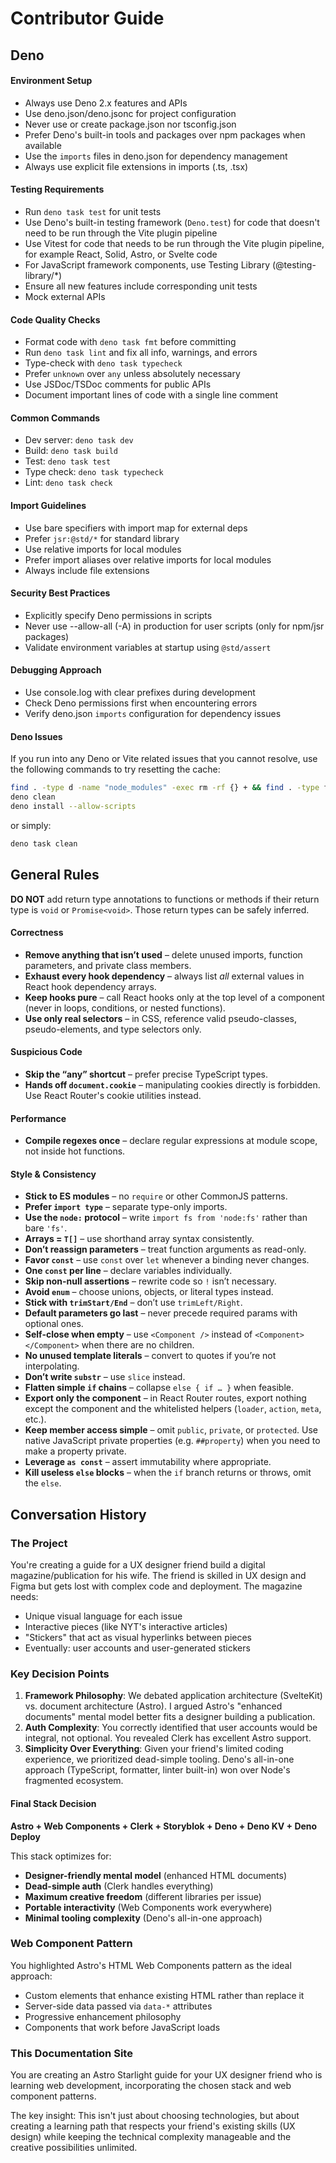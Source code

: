 # Contributor Guide

## Deno

#### Environment Setup

- Always use Deno 2.x features and APIs
- Use deno.json/deno.jsonc for project configuration
- Never use or create package.json nor tsconfig.json
- Prefer Deno's built-in tools and packages over npm packages when available
- Use the `imports` files in deno.json for dependency management
- Always use explicit file extensions in imports (.ts, .tsx)

#### Testing Requirements

- Run `deno task test` for unit tests
- Use Deno's built-in testing framework (`Deno.test`) for code that doesn't need to be run through the Vite plugin pipeline
- Use Vitest for code that needs to be run through the Vite plugin pipeline, for example React, Solid, Astro, or Svelte code
- For JavaScript framework components, use Testing Library (@testing-library/*)
- Ensure all new features include corresponding unit tests
- Mock external APIs

#### Code Quality Checks

- Format code with `deno task fmt` before committing
- Run `deno task lint` and fix all info, warnings, and errors
- Type-check with `deno task typecheck`
- Prefer `unknown` over `any` unless absolutely necessary
- Use JSDoc/TSDoc comments for public APIs
- Document important lines of code with a single line comment

#### Common Commands

- Dev server: `deno task dev`
- Build: `deno task build`
- Test: `deno task test`
- Type check: `deno task typecheck`
- Lint: `deno task check`

#### Import Guidelines

- Use bare specifiers with import map for external deps
- Prefer `jsr:@std/*` for standard library
- Use relative imports for local modules
- Prefer import aliases over relative imports for local modules
- Always include file extensions

#### Security Best Practices

- Explicitly specify Deno permissions in scripts
- Never use --allow-all (-A) in production for user scripts (only for npm/jsr packages)
- Validate environment variables at startup using `@std/assert`

#### Debugging Approach

- Use console.log with clear prefixes during development
- Check Deno permissions first when encountering errors
- Verify deno.json `imports` configuration for dependency issues

#### Deno Issues

If you run into any Deno or Vite related issues that you cannot resolve, use the following commands to try resetting the cache:

```sh
find . -type d -name "node_modules" -exec rm -rf {} + && find . -type f -name "deno.lock" -delete
deno clean
deno install --allow-scripts
```

or simply:

```sh
deno task clean
```

## General Rules

**DO NOT** add return type annotations to functions or methods if their return type is `void` or `Promise<void>`. Those return types can be safely inferred.

#### Correctness

- **Remove anything that isn’t used** – delete unused imports, function parameters, and private class members.
- **Exhaust every hook dependency** – always list _all_ external values in React hook dependency arrays.
- **Keep hooks pure** – call React hooks only at the top level of a component (never in loops, conditions, or nested functions).
- **Use only real selectors** – in CSS, reference valid pseudo-classes, pseudo-elements, and type selectors only.

#### Suspicious Code

- **Skip the “any” shortcut** – prefer precise TypeScript types.
- **Hands off `document.cookie`** – manipulating cookies directly is forbidden. Use React Router's cookie utilities instead.

#### Performance

- **Compile regexes once** – declare regular expressions at module scope, not inside hot functions.

#### Style & Consistency

- **Stick to ES modules** – no `require` or other CommonJS patterns.
- **Prefer `import type`** – separate type-only imports.
- **Use the `node:` protocol** – write `import fs from 'node:fs'` rather than bare `'fs'`.
- **Arrays = `T[]`** – use shorthand array syntax consistently.
- **Don’t reassign parameters** – treat function arguments as read-only.
- **Favor `const`** – use `const` over `let` whenever a binding never changes.
- **One `const` per line** – declare variables individually.
- **Skip non-null assertions** – rewrite code so `!` isn’t necessary.
- **Avoid `enum`** – choose unions, objects, or literal types instead.
- **Stick with `trimStart/End`** – don’t use `trimLeft/Right`.
- **Default parameters go last** – never precede required params with optional ones.
- **Self-close when empty** – use `<Component />` instead of `<Component></Component>` when there are no children.
- **No unused template literals** – convert to quotes if you’re not interpolating.
- **Don’t write `substr`** – use `slice` instead.
- **Flatten simple `if` chains** – collapse `else { if … }` when feasible.
- **Export only the component** – in React Router routes, export nothing except the component and the whitelisted helpers (`loader`, `action`, `meta`, etc.).
- **Keep member access simple** – omit `public`, `private`, or `protected`. Use native JavaScript private properties (e.g. `##property`) when you need to make a property private.
- **Leverage `as const`** – assert immutability where appropriate.
- **Kill useless `else` blocks** – when the `if` branch returns or throws, omit the `else`.

## Conversation History

### The Project
You're creating a guide for a UX designer friend build a digital magazine/publication for his wife. The friend is skilled in UX design and Figma but gets lost with complex code and deployment. The magazine needs:

- Unique visual language for each issue
- Interactive pieces (like NYT's interactive articles)  
- "Stickers" that act as visual hyperlinks between pieces
- Eventually: user accounts and user-generated stickers

### Key Decision Points

1. **Framework Philosophy**: We debated application architecture (SvelteKit) vs. document architecture (Astro). I argued Astro's "enhanced documents" mental model better fits a designer building a publication.
2. **Auth Complexity**: You correctly identified that user accounts would be integral, not optional. You revealed Clerk has excellent Astro support.
3. **Simplicity Over Everything**: Given your friend's limited coding experience, we prioritized dead-simple tooling. Deno's all-in-one approach (TypeScript, formatter, linter built-in) won over Node's fragmented ecosystem.

#### Final Stack Decision

**Astro + Web Components + Clerk + Storyblok + Deno + Deno KV + Deno Deploy**

This stack optimizes for:

- **Designer-friendly mental model** (enhanced HTML documents)
- **Dead-simple auth** (Clerk handles everything)
- **Maximum creative freedom** (different libraries per issue)
- **Portable interactivity** (Web Components work everywhere)
- **Minimal tooling complexity** (Deno's all-in-one approach)

### Web Component Pattern

You highlighted Astro's HTML Web Components pattern as the ideal approach:

- Custom elements that enhance existing HTML rather than replace it
- Server-side data passed via `data-*` attributes
- Progressive enhancement philosophy
- Components that work before JavaScript loads

### This Documentation Site

You are creating an Astro Starlight guide for your UX designer friend who is learning web development, incorporating the chosen stack and web component patterns.

The key insight: This isn't just about choosing technologies, but about creating a learning path that respects your friend's existing skills (UX design) while keeping the technical complexity manageable and the creative possibilities unlimited.